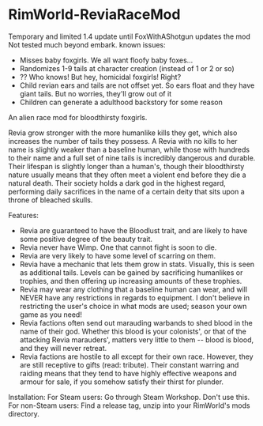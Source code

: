 # RimWorld-ReviaRaceMod
Temporary and limited 1.4 update until FoxWithAShotgun updates the mod
Not tested much beyond embark.
known issues:
- Misses baby foxgirls. We all want floofy baby foxes...
- Randomizes 1-9 tails at character creation (instead of 1 or 2 or so)
- ?? Who knows! But hey, homicidal foxgirls! Right?
- Child revian ears and tails are not offset yet. So ears float and they have giant tails. But no worries, they'll grow out of it
- Children can generate a adulthood backstory for some reason


An alien race mod for bloodthirsty foxgirls.

Revia grow stronger with the more humanlike kills they get, which also increases the number of tails they possess. A Revia with no kills to her name is slightly weaker than a baseline human, while those with hundreds to their name and a full set of nine tails is incredibly dangerous and durable. Their lifespan is slightly longer than a human's, though their bloodthirsty nature usually means that they often meet a violent end before they die a natural death. Their society holds a dark god in the highest regard, performing daily sacrifices in the name of a certain deity that sits upon a throne of bleached skulls.

Features:
- Revia are guaranteed to have the Bloodlust trait, and are likely to have some positive degree of the beauty trait.
- Revia never have Wimp. One that cannot fight is soon to die.
- Revia are very likely to have some level of scarring on them.
- Revia have a mechanic that lets them grow in stats. Visually, this is seen as additional tails. Levels can be gained by sacrificing humanlikes or trophies, and then offering up increasing amounts of these trophies.
- Revia may wear any clothing that a baseline human can wear, and will NEVER have any restrictions in regards to equipment. I don't believe in restricting the user's choice in what mods are used; season your own game as you need!
- Revia factions often send out marauding warbands to shed blood in the name of their god. Whether this blood is your colonists', or that of the attacking Revia marauders', matters very little to them -- blood is blood, and they will never retreat.
- Revia factions are hostile to all except for their own race. However, they are still receptive to gifts (read: tribute). Their constant warring and raiding means that they tend to have highly effective weapons and armour for sale, if you somehow satisfy their thirst for plunder.

Installation:
For Steam users: Go through Steam Workshop. Don't use this.
For non-Steam users: Find a release tag, unzip into your RimWorld's mods directory.
